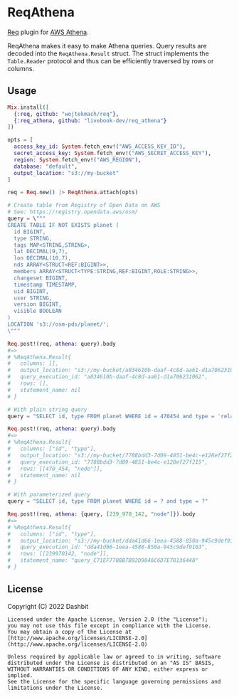 # ReqAthena

[Req](https://github.com/wojtekmach/req) plugin for [AWS Athena](https://docs.aws.amazon.com/athena/latest/APIReference/Welcome.html).

ReqAthena makes it easy to make Athena queries. Query results are decoded into the `ReqAthena.Result` struct.
The struct implements the `Table.Reader` protocol and thus can be efficiently traversed by rows or columns.

## Usage

```elixir
Mix.install([
  {:req, github: "wojtekmach/req"},
  {:req_athena, github: "livebook-dev/req_athena"}
])

opts = [
  access_key_id: System.fetch_env!("AWS_ACCESS_KEY_ID"),
  secret_access_key: System.fetch_env!("AWS_SECRET_ACCESS_KEY"),
  region: System.fetch_env!("AWS_REGION"),
  database: "default",
  output_location: "s3://my-bucket"
]

req = Req.new() |> ReqAthena.attach(opts)

# Create table from Registry of Open Data on AWS
# See: https://registry.opendata.aws/osm/
query = \"""
CREATE TABLE IF NOT EXISTS planet (
  id BIGINT,
  type STRING,
  tags MAP<STRING,STRING>,
  lat DECIMAL(9,7),
  lon DECIMAL(10,7),
  nds ARRAY<STRUCT<REF:BIGINT>>,
  members ARRAY<STRUCT<TYPE:STRING,REF:BIGINT,ROLE:STRING>>,
  changeset BIGINT,
  timestamp TIMESTAMP,
  uid BIGINT,
  user STRING,
  version BIGINT,
  visible BOOLEAN
)
LOCATION 's3://osm-pds/planet/';
\"""

Req.post!(req, athena: query).body
#=>
# %ReqAthena.Result{
#   columns: [],
#   output_location: "s3://my-bucket/a034610b-daaf-4c8d-aa61-d1a706231062.txt",
#   query_execution_id: "a034610b-daaf-4c8d-aa61-d1a706231062",
#   rows: [],
#   statement_name: nil
# }

# With plain string query
query = "SELECT id, type FROM planet WHERE id = 470454 and type = 'relation'"

Req.post!(req, athena: query).body
#=>
# %ReqAthena.Result{
#   columns: ["id", "type"],
#   output_location: "s3://my-bucket/7788bdd3-7d09-4851-be4c-e128ef27f215.csv",
#   query_execution_id: "7788bdd3-7d09-4851-be4c-e128ef27f215",
#   rows: [[470_454, "node"]],
#   statement_name: nil
# }

# With parameterized query
query = "SELECT id, type FROM planet WHERE id = ? and type = ?"

Req.post!(req, athena: {query, [239_970_142, "node"]}).body
#=>
# %ReqAthena.Result{
#   columns: ["id", "type"],
#   output_location: "s3://my-bucket/dda41d66-1eea-4588-850a-945c9def9163.csv",
#   query_execution_id: "dda41d66-1eea-4588-850a-945c9def9163",
#   rows: [[239970142, "node"]],
#   statement_name: "query_C71EF77B8B7B92D9846C6D7E70136448"
# }
```

## License

Copyright (C) 2022 Dashbit

    Licensed under the Apache License, Version 2.0 (the "License");
    you may not use this file except in compliance with the License.
    You may obtain a copy of the License at [http://www.apache.org/licenses/LICENSE-2.0](http://www.apache.org/licenses/LICENSE-2.0)

    Unless required by applicable law or agreed to in writing, software
    distributed under the License is distributed on an "AS IS" BASIS,
    WITHOUT WARRANTIES OR CONDITIONS OF ANY KIND, either express or implied.
    See the License for the specific language governing permissions and
    limitations under the License.
